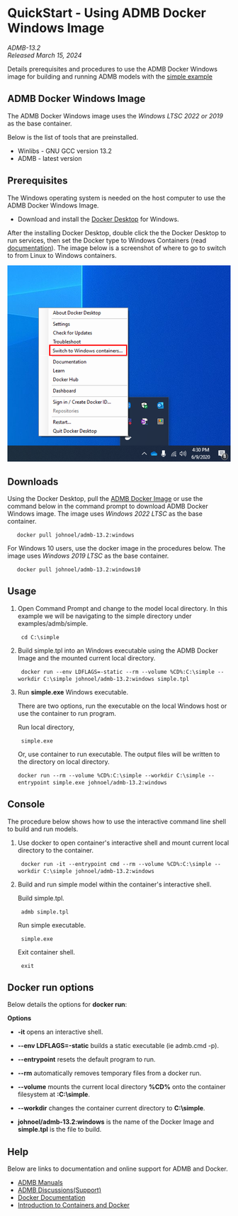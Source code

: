 QuickStart - Using ADMB Docker Windows Image
============================================

*ADMB-13.2*  
*Released March 15, 2024*  

Details prerequisites and procedures to use the ADMB Docker Windows image for building and running ADMB models with the [simple example](https://github.com/admb-project/admb/tree/main/examples/admb/simple)

ADMB Docker Windows Image
-------------------------

The ADMB Docker Windows image uses the *Windows LTSC 2022 or 2019* as the base container.

Below is the list of tools that are preinstalled.

* Winlibs - GNU GCC version 13.2 
* ADMB - latest version

Prerequisites
-------------

The Windows operating system is needed on the host computer to use the ADMB Docker Windows Image.

* Download and install the [Docker Desktop](https://www.docker.com/products/docker-desktop/) for Windows.

After the installing Docker Desktop, double click the the Docker Desktop to run services, then set the Docker type to Windows Containers (read [documentation](https://learn.microsoft.com/en-us/virtualization/windowscontainers/quick-start/set-up-environment?tabs=dockerce#install-the-container-runtime)). The image below is a screenshot of where to go to switch to from Linux to Windows containers. 

![Screenshot of switching to Windows containers](windows_docker_image.png)

Downloads
---------

Using the Docker Desktop, pull the [ADMB Docker Image](https://hub.docker.com/r/johnoel/admb/) or use the command below in the command prompt to download ADMB Docker Windows image.  The image uses *Windows 2022 LTSC* as the base container.

       docker pull johnoel/admb-13.2:windows

For Windows 10 users, use the docker image in the procedures below.  The image uses *Windows 2019 LTSC* as the base container.

       docker pull johnoel/admb-13.2:windows10

Usage
-----

1. Open Command Prompt and change to the model local directory. In this example we will be navigating to the simple directory under examples/admb/simple.

        cd C:\simple

2. Build simple.tpl into an Windows executable using the ADMB Docker Image and the mounted current local directory.

        docker run --env LDFLAGS=-static --rm --volume %CD%:C:\simple --workdir C:\simple johnoel/admb-13.2:windows simple.tpl

3. Run **simple.exe** Windows executable.

   There are two options, run the executable on the local Windows host or use the container to run program.

   Run local directory,
   
        simple.exe

   Or, use container to run executable.  The output files will be written to the directory on local directory.

       docker run --rm --volume %CD%:C:\simple --workdir C:\simple --entrypoint simple.exe johnoel/admb-13.2:windows

Console
-------

The procedure below shows how to use the interactive command line shell to build and run models.

1. Use docker to open container's interactive shell and mount current local directory to the container.

        docker run -it --entrypoint cmd --rm --volume %CD%:C:\simple --workdir C:\simple johnoel/admb-13.2:windows

2. Build and run simple model within the container's interactive shell.
    
      Build simple.tpl.

        admb simple.tpl

      Run simple executable.

        simple.exe

      Exit container shell.

        exit

Docker run options
------------------

Below details the options for **docker run**:

**Options**

* **-it** opens an interactive shell.

* **--env LDFLAGS=-static** builds a static executable (ie admb.cmd -p).

* **--entrypoint** resets the default program to run.

* **--rm** automatically removes temporary files from a docker run.

* **--volume** mounts the current local directory **%CD%** onto the container filesystem at **:C:\simple**.

* **--workdir** changes the container current directory to **C:\simple**. 

* **johnoel/admb-13.2:windows** is the name of the Docker Image and **simple.tpl** is the file to build.

Help
----

Below are links to documentation and online support for ADMB and Docker.

* [ADMB Manuals](https://www.admb-project.org/docs/manuals/)
* [ADMB Discussions(Support)](https://github.com/admb-project/admb/discussions)
* [Docker Documentation](https://docs.docker.com/)
* [Introduction to Containers and Docker](https://learn.microsoft.com/en-us/dotnet/architecture/microservices/container-docker-introduction/)
